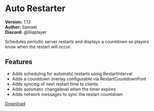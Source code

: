# Auto Restarter

**Version:** 1.13  
**Author:** Samael  
**Discord:** @liliaplayer  

Schedules periodic server restarts and displays a countdown so players know when the restart will occur.

## Features

- Adds scheduling for automatic restarts using RestartInterval
- Adds a countdown overlay configurable via RestartCountdownFont
- Adds syncing of next restart time to clients
- Adds automatic changelevel when the timer expires
- Adds network messages to sync the restart countdown

[Download](https://github.com/LiliaFramework/Modules/raw/refs/heads/gh-pages/autorestarter.zip)
